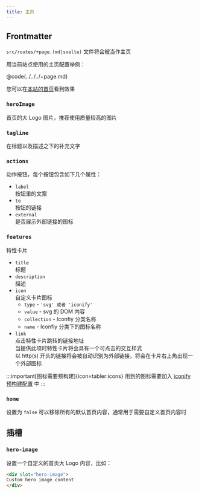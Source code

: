 ```yaml
---
title: 主页
---
```


## Frontmatter

`src/routes/+page.(md|svelte)` 文件将会被当作主页

用当前站点使用的主页配置举例：

@code(../../../+page.md)

您可以在[本站的首页](/)看到效果

### `heroImage`

首页的大 Logo 图片，推荐使用质量较高的图片

### `tagline`

在标题以及描述之下的补充文字

### `actions`

动作按钮，每个按钮包含如下几个属性：
* `label`  
  按钮里的文案
* `to`  
  按钮的链接
* `external`  
  是否展示外部链接的图标

### `features`

特性卡片

* `title`  
  标题
* `description`  
  描述
* `icon`  
自定义卡片图标
  * `type` - `'svg' 或者 'iconify'`
  * `value` - svg 的 DOM 内容
  * `collection` - Iconfiy 分类名称
  * `name` - Iconfiy 分类下的图标名称
* `link`  
  点击特性卡片跳转的链接地址   
  当提供此项时特性卡片将会具有一个可点击的交互样式  
  以 http(s) 开头的链接将会被自动识别为外部链接，将会在卡片右上角出现一个外部图标

:::important[图标需要预构建]{icon=tabler:icons}
用到的图标需要加入 [iconify 预构建配置](/reference/default-theme/#preBuildIconifyIcons) 中
:::

### `home`

设置为 `false` 可以移除所有的默认首页内容，通常用于需要自定义首页内容时

## 插槽

### `hero-image`

设置一个自定义的首页大 Logo 内容，比如： 

```html title="/src/routes/+page.(md|svelte)"
<div slot="hero-image">
Custom hero image content
</div>
```
